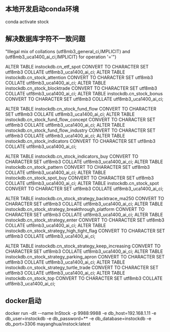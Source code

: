 ## 本地开发启动conda环境

conda activate stock

## 解决数据库字符不一致问题

"Illegal mix of collations (utf8mb3_general_ci,IMPLICIT) and (utf8mb3_uca1400_ai_ci,IMPLICIT) for operation '='")

ALTER TABLE instockdb.cn_etf_spot CONVERT TO CHARACTER SET utf8mb3 COLLATE utf8mb3_uca1400_ai_ci;
ALTER TABLE instockdb.cn_stock_attention CONVERT TO CHARACTER SET utf8mb3 COLLATE utf8mb3_uca1400_ai_ci;
ALTER TABLE instockdb.cn_stock_blocktrade CONVERT TO CHARACTER SET utf8mb3 COLLATE utf8mb3_uca1400_ai_ci;
ALTER TABLE instockdb.cn_stock_bonus CONVERT TO CHARACTER SET utf8mb3 COLLATE utf8mb3_uca1400_ai_ci;

ALTER TABLE instockdb.cn_stock_fund_flow CONVERT TO CHARACTER SET utf8mb3 COLLATE utf8mb3_uca1400_ai_ci;
ALTER TABLE instockdb.cn_stock_fund_flow_concept CONVERT TO CHARACTER SET utf8mb3 COLLATE utf8mb3_uca1400_ai_ci;
ALTER TABLE instockdb.cn_stock_fund_flow_industry CONVERT TO CHARACTER SET utf8mb3 COLLATE utf8mb3_uca1400_ai_ci;
ALTER TABLE instockdb.cn_stock_indicators CONVERT TO CHARACTER SET utf8mb3 COLLATE utf8mb3_uca1400_ai_ci;

ALTER TABLE instockdb.cn_stock_indicators_buy CONVERT TO CHARACTER SET utf8mb3 COLLATE utf8mb3_uca1400_ai_ci;
ALTER TABLE instockdb.cn_stock_pattern CONVERT TO CHARACTER SET utf8mb3 COLLATE utf8mb3_uca1400_ai_ci;
ALTER TABLE instockdb.cn_stock_spot_buy CONVERT TO CHARACTER SET utf8mb3 COLLATE utf8mb3_uca1400_ai_ci;
ALTER TABLE instockdb.cn_stock_spot CONVERT TO CHARACTER SET utf8mb3 COLLATE utf8mb3_uca1400_ai_ci;

ALTER TABLE instockdb.cn_stock_strategy_backtrace_ma250 CONVERT TO CHARACTER SET utf8mb3 COLLATE utf8mb3_uca1400_ai_ci;
ALTER TABLE instockdb.cn_stock_strategy_breakthrough_platform CONVERT TO CHARACTER SET utf8mb3 COLLATE utf8mb3_uca1400_ai_ci;
ALTER TABLE instockdb.cn_stock_strategy_enter CONVERT TO CHARACTER SET utf8mb3 COLLATE utf8mb3_uca1400_ai_ci;
ALTER TABLE instockdb.cn_stock_strategy_high_tight_flag CONVERT TO CHARACTER SET utf8mb3 COLLATE utf8mb3_uca1400_ai_ci;

ALTER TABLE instockdb.cn_stock_strategy_keep_increasing CONVERT TO CHARACTER SET utf8mb3 COLLATE utf8mb3_uca1400_ai_ci;
ALTER TABLE instockdb.cn_stock_strategy_parking_apron CONVERT TO CHARACTER SET utf8mb3 COLLATE utf8mb3_uca1400_ai_ci;
ALTER TABLE instockdb.cn_stock_strategy_turtle_trade CONVERT TO CHARACTER SET utf8mb3 COLLATE utf8mb3_uca1400_ai_ci;
ALTER TABLE instockdb.cn_stock_top CONVERT TO CHARACTER SET utf8mb3 COLLATE utf8mb3_uca1400_ai_ci;

## docker启动

docker run -dit --name InStock 
    -p 9988:9988
    -e db_host=192.168.1.11
    -e db_user=instockdb
    -e db_password=**
    -e db_database=instockdb
    -e db_port=3306
    mayanghua/instock:latest
